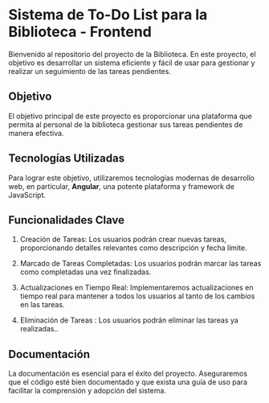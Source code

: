 # Sistema de To-Do List para la Biblioteca - Frontend

Bienvenido al repositorio del proyecto de la Biblioteca. En este proyecto, el objetivo es desarrollar un sistema eficiente y fácil de usar para gestionar y realizar un seguimiento de las tareas pendientes.

## Objetivo

El objetivo principal de este proyecto es proporcionar una plataforma que permita al personal de la biblioteca gestionar sus tareas pendientes de manera efectiva.

## Tecnologías Utilizadas

Para lograr este objetivo, utilizaremos tecnologías modernas de desarrollo web, en particular, **Angular**, una potente plataforma y framework de JavaScript.

## Funcionalidades Clave

1. Creación de Tareas: Los usuarios podrán crear nuevas tareas, proporcionando detalles relevantes como descripción y fecha límite.

2. Marcado de Tareas Completadas: Los usuarios podrán marcar las tareas como completadas una vez finalizadas.

3. Actualizaciones en Tiempo Real: Implementaremos actualizaciones en tiempo real para mantener a todos los usuarios al tanto de los cambios en las tareas.

4. Eliminación de Tareas : Los usuarios podrán eliminar las tareas ya realizadas..

## Documentación

La documentación es esencial para el éxito del proyecto. Aseguraremos que el código esté bien documentado y que exista una guía de uso para facilitar la comprensión y adopción del sistema.
